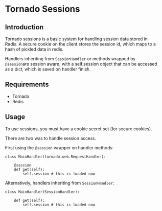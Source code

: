 # Tornado Sessions

## Introduction

Tornado sessions is a basic system for handling session data stored in Redis.
A secure cookie on the client stores the session id, which maps to a hash of 
pickled data in redis.

Handlers inheriting from `SessionHandler` or methods wrapped by
`@session`are session aware, with a self.session object that can be 
accessed as a dict, which is saved on handler finish.

## Requirements

 - Tornado
 - Redis
 
 
## Usage

To use sessions, you must have a cookie secret set (for secure cookies).

There are two was to handle session access.

First using the `@session` wrapper on handler methods:

    class MainHandler(tornado.web.RequestHandler):
    
        @session
        def get(self):
            self.session # this is loaded now


Alternatively, handlers inheriting from `SessionHandler`:

    class MainHandler(SessionHandler):
    
        def get(self):
            self.session # this is loaded now

